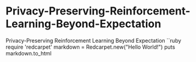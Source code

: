 # Privacy-Preserving-Reinforcement-Learning-Beyond-Expectation
Privacy-Preserving Reinforcement Learning Beyond Expectation
``ruby
require 'redcarpet'
markdown = Redcarpet.new("Hello World!")
puts markdown.to_html
```
